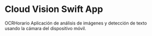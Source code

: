 # Cloud Vision Swift App

OCRHorario
Aplicación de análisis de imágenes y detección de texto usando la cámara del dispositivo móvil.
